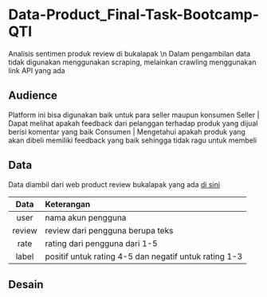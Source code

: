 # Data-Product_Final-Task-Bootcamp-QTI
Analisis sentimen produk review di bukalapak \n
Dalam pengambilan data tidak digunakan menggunakan scraping, melainkan crawling menggunakan link API yang ada

## Audience
Platform ini bisa digunakan baik untuk para seller maupun konsumen
Seller | Dapat melihat apakah feedback dari pelanggan terhadap produk yang dijual berisi komentar yang baik
Consumen | Mengetahui apakah produk yang akan dibeli memiliki feedback yang baik sehingga tidak ragu untuk membeli

## Data
Data diambil dari web product review bukalapak yang ada [di sini](https://www.bukalapak.com/reviews/handphone/aksesoris-handphone/charger-177/k2a7ub-jual-batok-charger-samsung-2a-adaptor-2-ampere-samsung-oppo-xiaomi-kepala-charger-hp)

Data | Keterangan
:---: | :---
user | nama akun pengguna
review | review dari pengguna berupa teks
rate | rating dari pengguna dari 1-5
label | positif untuk rating 4-5 dan negatif untuk rating 1-3

## Desain